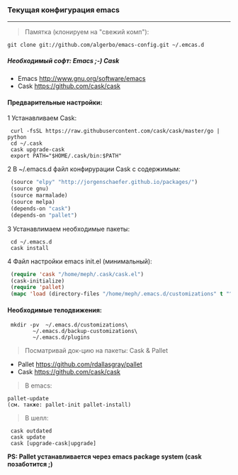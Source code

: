 
### Текущая конфигурация emacs
------------------------------

>Памятка (клонируем на "свежий комп"):
```
git clone git://github.com/algerbo/emacs-config.git ~/.emcas.d
```

##### Необходимый софт: Emacs ;-) Cask

- Emacs http://www.gnu.org/software/emacs
- Cask https://github.com/cask/cask

#### Предварительные настройки:

1 Устанавливаем Cask:
```
 curl -fsSL https://raw.githubusercontent.com/cask/cask/master/go | python
 cd ~/.cask
 cask upgrade-cask
 export PATH="$HOME/.cask/bin:$PATH"
```
2 В ~/.emacs.d файл конфирурации Cask с содержимым:
```lisp
 (source "elpy" "http://jorgenschaefer.github.io/packages/")
 (source gnu)
 (source marmalade)
 (source melpa)
 (depends-on "cask")
 (depends-on "pallet")
```
3 Устанавлимаем необходимые пакеты:
```
 cd ~/.emacs.d
 cask install
```
4 Файл настройки emacs init.el (минимальный):
```lisp
 (require 'cask "/home/meph/.cask/cask.el")
 (cask-initialize)
 (require 'pallet)
 (mapc 'load (directory-files "/home/meph/.emacs.d/customizations" t "^[0-9]+.*\.el$"))
```

#### Необходимые телодвижения:
```
 mkdir -pv  ~/.emacs.d/customizations\ 
	    ~/.emacs.d/backup-customizations\
	    ~/.emacs.d/plugins
```

>Посматривай док-цию на пакеты: Cask & Pallet

- Pallet https://github.com/rdallasgray/pallet
- Cask https://github.com/cask/cask

>В emacs: 
```
pallet-update
(см. также: pallet-init pallet-install)
```
>В шелл: 
```
 cask outdated
 cask update
 cask [upgrade-cask|upgrade]
```

 **PS: Pallet устанавливается через emacs package system (cask позаботится ;)**

